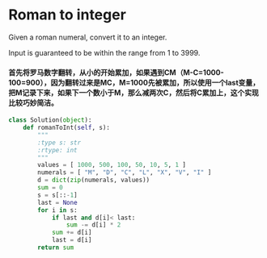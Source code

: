 # Roman to integer

Given a roman numeral, convert it to an integer.

Input is guaranteed to be within the range from 1 to 3999.

#### 首先将罗马数字翻转，从小的开始累加，如果遇到CM（M-C=1000-100=900），因为翻转过来是MC，M=1000先被累加，所以使用一个last变量，把M记录下来，如果下一个数小于M，那么减两次C，然后将C累加上，这个实现比较巧妙简洁。



```python
class Solution(object):
    def romanToInt(self, s):
        """
        :type s: str
        :rtype: int
        """
        values = [ 1000, 500, 100, 50, 10, 5, 1 ]
        numerals = [ "M", "D", "C", "L", "X", "V", "I" ]
        d = dict(zip(numerals, values))
        sum = 0
        s = s[::-1]
        last = None
        for i in s:
            if last and d[i]< last:
                sum -= d[i] * 2
            sum += d[i]
            last = d[i]
        return sum


```
